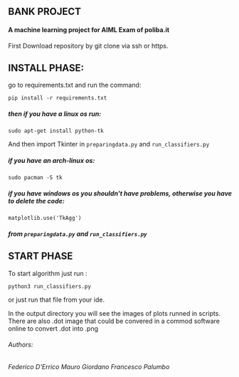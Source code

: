## BANK PROJECT
#### A machine learning project for AIML Exam of poliba.it

First Download repository by git clone via ssh or https.

## INSTALL PHASE:

go to requirements.txt and run the command:

```
pip install -r requirements.txt
```

##### then if you have a linux os run:
```
sudo apt-get install python-tk

```
And then import Tkinter in `preparingdata.py` and `run_classifiers.py`


##### if you have an arch-linux os:
```
sudo pacman -S tk
```
##### if you have windows os you shouldn't have problems, otherwise you have to delete the code:
```
matplotlib.use('TkAgg')
```
##### from `preparingdata.py` and `run_classifiers.py`
## START PHASE
To start algorithm just run :

```
python3 run_classifiers.py
```
or just run that file from your ide.

In the output directory you will see the images of plots runned in scripts.
There are also .dot image that could be convered in a commod software online to convert .dot into .png

###### Authors:
###### Federico D'Errico Mauro Giordano Francesco Palumbo
